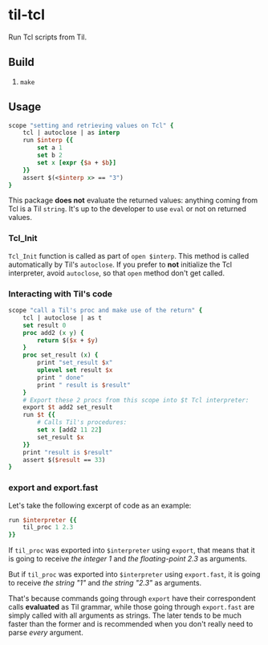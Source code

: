 # til-tcl

Run Tcl scripts from Til.

## Build

1. `make`

## Usage

```tcl
scope "setting and retrieving values on Tcl" {
    tcl | autoclose | as interp
    run $interp {{
        set a 1
        set b 2
        set x [expr {$a + $b}]
    }}
    assert $(<$interp x> == "3")
}
```

This package **does not** evaluate the returned values: anything coming
from Tcl is a Til `string`. It's up to the developer to use `eval` or not
on returned values.

### Tcl_Init

`Tcl_Init` function is called as part of `open $interp`. This method is
called automatically by Til's `autoclose`. If you prefer to **not**
initialize the Tcl interpreter, avoid `autoclose`, so that `open` method
don't get called.

### Interacting with Til's code

```tcl
scope "call a Til's proc and make use of the return" {
    tcl | autoclose | as t
    set result 0
    proc add2 (x y) {
        return $($x + $y)
    }
    proc set_result (x) {
        print "set_result $x"
        uplevel set result $x
        print " done"
        print " result is $result"
    }
    # Export these 2 procs from this scope into $t Tcl interpreter:
    export $t add2 set_result
    run $t {{
        # Calls Til's procedures:
        set x [add2 11 22]
        set_result $x
    }}
    print "result is $result"
    assert $($result == 33)
}
```

### export and export.fast

Let's take the following excerpt of code as an example:

```tcl
run $interpreter {{
    til_proc 1 2.3
}}
```

If `til_proc` was exported into `$interpreter` using `export`, that means
that it is going to receive *the integer 1* and *the floating-point 2.3*
as arguments.

But if `til_proc` was exported into `$interpreter` using `export.fast`, it
is going to receive *the string "1"* and *the string "2.3"* as arguments.

That's because commands going through `export` have their correspondent
calls **evaluated** as Til grammar, while those going through
`export.fast` are simply called with all arguments as strings. The later
tends to be much faster than the former and is recommended when you don't
really need to parse *every* argument.
